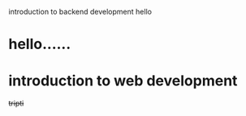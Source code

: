introduction to backend development hello 
 # hello......
 # introduction to web development 
~~tripti~~
